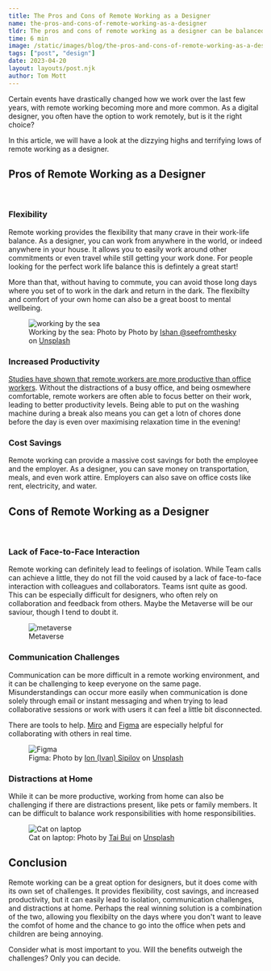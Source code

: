 ```yaml
---
title: The Pros and Cons of Remote Working as a Designer
name: the-pros-and-cons-of-remote-working-as-a-designer
tldr: The pros and cons of remote working as a designer can be balanced to find the right option for you. This article outlines remote working's benefits, including flexibility, cost savings, and increased productivity, and its drawbacks like isolation, communication difficulty, and distractions at home, helping you make an informed decision.
time: 6 min
image: /static/images/blog/the-pros-and-cons-of-remote-working-as-a-designer/home.jpg
tags: ["post", "design"]
date: 2023-04-20
layout: layouts/post.njk
author: Tom Mott
---
```


Certain events have drastically changed how we work over the last few years, with remote working becoming more and more common. As a digital designer, you often have the option to work remotely, but is it the right choice?

In this article, we will have a look at the dizzying highs and terrifying lows of remote working as a designer.

## Pros of Remote Working as a Designer

<br/>

### Flexibility

Remote working provides the flexibility that many crave in their work-life balance. As a designer, you can work from anywhere in the world, or indeed anywhere in your house. It allows you to easily work around other commitments or even travel while still getting your work done. For people looking for the perfect work life balance this is defintely a great start!

More than that, without having to commute, you can avoid those long days where you set of to work in the dark and return in the dark. The flexibilty and comfort of your own home can also be a great boost to mental wellbeing.

<figure>
	<img class="case-img " src="/static/images/blog/the-pros-and-cons-of-remote-working-as-a-designer/anywhere.jpg" alt="working by the sea">
	<figcaption>Working by the sea: Photo by Photo by <a href="https://unsplash.com/fr/@seefromthesky?utm_source=unsplash&utm_medium=referral&utm_content=creditCopyText">Ishan @seefromthesky</a> on <a href="https://unsplash.com/photos/c2CUKwbKQPg?utm_source=unsplash&utm_medium=referral&utm_content=creditCopyText">Unsplash</a>

  </figcaption>
</figure>

### Increased Productivity

[Studies have shown that remote workers are more productive than office workers](https://resources.owllabs.com/hubfs/SORW/SORW_2021/owl-labs_state-of-remote-work-2021_report-final.pdf?utm_campaign=State%20of%20Remote%20Work%202021&utm_medium=email&_hsmi=180908804&_hsenc=p2ANqtz-_QqLl-7bQetJbJYOdCoskUzSr2pErrPvrTL353dUDu9e3aetTHyMlktMDf-N_opd0g0eg2lZzzzMM4MFaCkoOPa9Edt73hZO7QXJGYUaOVMIId_nk&utm_content=180908804&utm_source=hs_automation). Without the distractions of a busy office, and being osmewhere comfortable, remote workers are often able to focus better on their work, leading to better productivity levels. Being able to put on the washing machine during a break also means you can get a lotn of chores done before the day is even over maximising relaxation time in the evening!

### Cost Savings

Remote working can provide a massive cost savings for both the employee and the employer. As a designer, you can save money on transportation, meals, and even work attire. Employers can also save on office costs like rent, electricity, and water.

## Cons of Remote Working as a Designer

<br />

### Lack of Face-to-Face Interaction

Remote working can definitely lead to feelings of isolation. While Team calls can achieve a little, they do not fill the void caused by a lack of face-to-face interaction with colleagues and collaborators. Teams isnt quite as good. This can be especially difficult for designers, who often rely on collaboration and feedback from others. Maybe the Metaverse will be our saviour, though I tend to doubt it.

<figure>
	<img class="case-img " src="/static/images/blog/the-pros-and-cons-of-remote-working-as-a-designer/meta.png" alt="metaverse"  style="height: auto;">
	<figcaption>Metaverse</figcaption>
</figure>

### Communication Challenges

Communication can be more difficult in a remote working environment, and it can be challenging to keep everyone on the same page. Misunderstandings can occur more easily when communication is done solely through email or instant messaging and when trying to lead collaborative sessions or work with users it can feel a little bit disconnected.

There are tools to help. [Miro](https://miro.com) and [Figma](https://www.figma.com/) are especially helpful for collaborating with others in real time.

<figure>
	<img class="case-img " src="/static/images/blog/the-pros-and-cons-of-remote-working-as-a-designer/figma.jpg" alt="Figma">
	<figcaption>Figma: Photo by <a href="https://unsplash.com/ja/@ion66574?utm_source=unsplash&utm_medium=referral&utm_content=creditCopyText">Ion (Ivan) Sipilov</a> on <a href="https://unsplash.com/photos/Z8Fm-Dc3G7A?utm_source=unsplash&utm_medium=referral&utm_content=creditCopyText">Unsplash</a>

  </figcaption>
</figure>

### Distractions at Home

While it can be more productive, working from home can also be challenging if there are distractions present, like pets or family members. It can be difficult to balance work responsibilities with home responsibilities.

<figure>
	<img class="case-img " src="/static/images/blog/the-pros-and-cons-of-remote-working-as-a-designer/cat.jpg" alt="Cat on laptop">
	<figcaption>Cat on laptop: Photo by <a href="https://unsplash.com/@agforl24?utm_source=unsplash&utm_medium=referral&utm_content=creditCopyText">Tai Bui</a> on <a href="https://unsplash.com/photos/393l7SYoM7w?utm_source=unsplash&utm_medium=referral&utm_content=creditCopyText">Unsplash</a>
  </figcaption>
</figure>

## Conclusion

Remote working can be a great option for designers, but it does come with its own set of challenges. It provides flexibility, cost savings, and increased productivity, but it can easily lead to isolation, communication challenges, and distractions at home. Perhaps the real winning solution is a combination of the two, allowing you flexibilty on the days where you don't want to leave the comfot of home and the chance to go into the office when pets and children are being annoying.

Consider what is most important to you. Will the benefits outweigh the challenges? Only you can decide.
